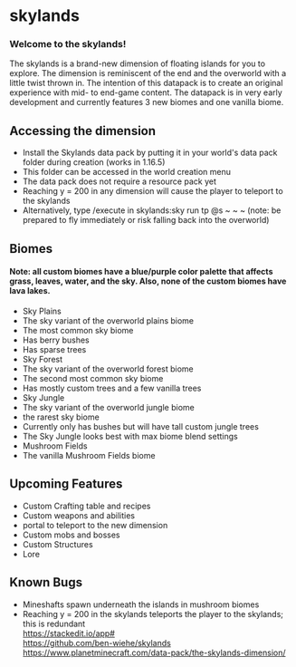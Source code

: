 # skylands
### Welcome to the skylands!  
The skylands is a brand-new dimension of floating islands for you to explore.  The dimension is reminiscent of the end and the overworld with a little twist thrown in.  The intention of this datapack is to create an original experience with mid- to end-game content.  The datapack is in very early development and currently features 3 new biomes and one vanilla biome.
## Accessing the dimension
 - Install the Skylands data pack by putting it in your world's data pack folder during creation (works in 1.16.5)  
 - This folder can be accessed in the world creation menu  
 - The data pack does not require a resource pack yet  
 - Reaching y = 200 in any dimension will cause the player to teleport to the skylands  
 - Alternatively, type /execute in skylands:sky run tp @s ~ ~ ~  (note: be prepared to fly immediately or risk falling back into the overworld)  
## Biomes
#### Note: all custom biomes have a blue/purple color palette that affects grass, leaves, water, and the sky.  Also, none of the custom biomes have lava lakes.  
 - Sky Plains
  - The sky variant of the overworld plains biome
  - The most common sky biome
  - Has berry bushes
  - Has sparse trees
 - Sky Forest
  - The sky variant of the overworld forest biome
  - The second most common sky biome
  - Has mostly custom trees and a few vanilla trees
 - Sky Jungle
  - The sky variant of the overworld jungle biome
  - the rarest sky biome
  - Currently only has bushes but will have tall custom jungle trees
  - The Sky Jungle looks best with max biome blend settings
 - Mushroom Fields
  - The vanilla Mushroom Fields biome
## Upcoming Features
 - Custom Crafting table and recipes  
 - Custom weapons and abilities  
 - portal to teleport to the new dimension  
 - Custom mobs and bosses  
 - Custom Structures  
 - Lore  
## Known Bugs
 - Mineshafts spawn underneath the islands in mushroom biomes  
 - Reaching y = 200 in the skylands teleports the player to the skylands; this is redundant  
https://stackedit.io/app#  
https://github.com/ben-wiehe/skylands  
https://www.planetminecraft.com/data-pack/the-skylands-dimension/  
